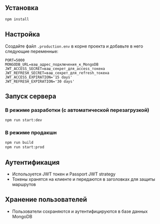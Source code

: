 
## Установка

```markdown
npm install
```

## Настройка

Создайте файл `.production.env` в корне проекта и добавьте в него следующие переменные:

```
PORT=5000
MONGODB_URL=ваш_адрес_подключения_к_MongoDB
JWT_ACCESS_SECRET=ваш_секрет_для_access_токена
JWT_REFRESH_SECRET=ваш_секрет_для_refresh_токена
JWT_ACCESS_EXPIRATION='15 days'
JWT_REFRESH_EXPIRATION='30 days'
```

## Запуск сервера

### В режиме разработки (с автоматической перезагрузкой)

```bash
npm run start:dev
```

### В режиме продакшн

```bash
npm run build
npm run start:prod
```

## Аутентификация

- Используется JWT токен и Passport JWT strategy
- Токены хранятся на клиенте и передаются в заголовках для защиты маршрутов

## Хранение пользователей

- Пользователи сохраняются и аутентифицируются в базе данных MongoDB

